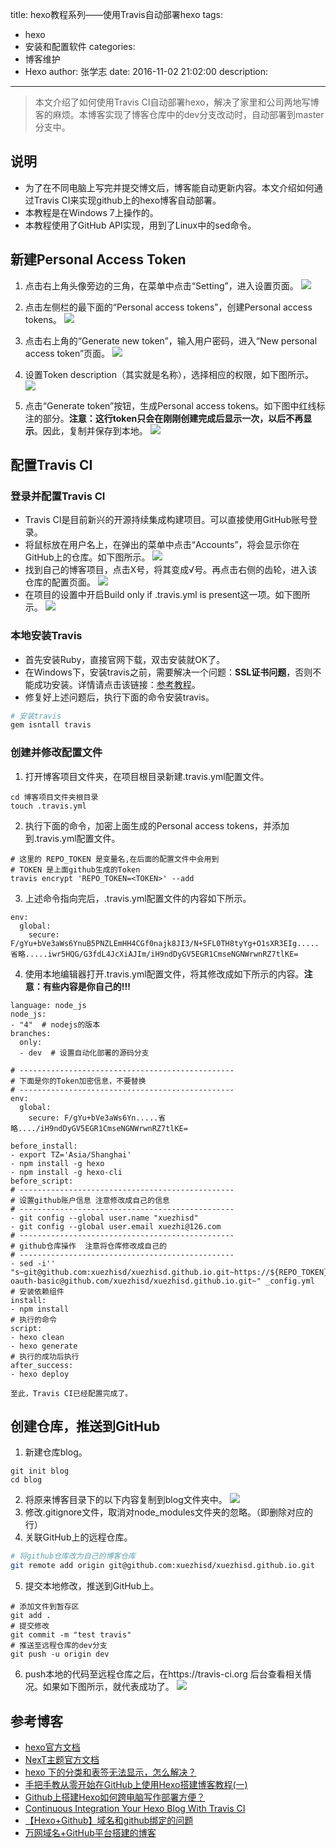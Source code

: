 title: hexo教程系列——使用Travis自动部署hexo
tags:
  - hexo
  - 安装和配置软件
categories:
  - 博客维护
  - Hexo
author: 张学志
date: 2016-11-02 21:02:00
description:
---
> 本文介绍了如何使用Travis CI自动部署hexo，解决了家里和公司两地写博客的麻烦。本博客实现了博客仓库中的dev分支改动时，自动部署到master分支中。


## 说明
* 为了在不同电脑上写完并提交博文后，博客能自动更新内容。本文介绍如何通过Travis CI来实现github上的hexo博客自动部署。
* 本教程是在Windows 7上操作的。
* 本教程使用了GitHub API实现，用到了Linux中的sed命令。

<!-- more -->

## 新建Personal Access Token
1. 点击右上角头像旁边的三角，在菜单中点击“Setting”，进入设置页面。
![](http://img.zhangxuezhi.com/v90uk9inuvo8yjywxj9gm5hjb5.png)

2. 点击左侧栏的最下面的“Personal access tokens”，创建Personal access tokens。
![](http://img.zhangxuezhi.com/syvhuszdqc8zoe5hncv99r8ntg.png)

3. 点击右上角的“Generate new token”，输入用户密码，进入“New personal access token”页面。
![](http://img.zhangxuezhi.com/183vnbiixxadzm7bp75458dc59.png)

4. 设置Token description（其实就是名称），选择相应的权限，如下图所示。
![](http://img.zhangxuezhi.com/brnxrllts6783vig9u5o0903k5.png)

5. 点击“Generate token”按钮，生成Personal access tokens。如下图中红线标注的部分。**注意：这行token只会在刚刚创建完成后显示一次，以后不再显示**。因此，复制并保存到本地。
![](http://img.zhangxuezhi.com/spb4526esm5qmhvocnn24f0i19.png)

## 配置Travis CI

### 登录并配置Travis CI
* Travis CI是目前新兴的开源持续集成构建项目。可以直接使用GitHub账号登录。
* 将鼠标放在用户名上，在弹出的菜单中点击“Accounts”，将会显示你在GitHub上的仓库。如下图所示。
![](http://img.zhangxuezhi.com/yvrv0pcjjw1p29x879ohfhm0od.png)
* 找到自己的博客项目，点击X号，将其变成√号。再点击右侧的齿轮，进入该仓库的配置页面。
![](http://img.zhangxuezhi.com/ylz1rd42kfubl160tqvemhgs0p.png)
* 在项目的设置中开启Build only if .travis.yml is present这一项。如下图所示。
![](http://img.zhangxuezhi.com/vw68mu4fmciss8pkc6vgxu1t9b.png)

### 本地安装Travis
* 首先安装Ruby，直接官网下载，双击安装就OK了。
* 在Windows下，安装travis之前，需要解决一个问题：**SSL证书问题**，否则不能成功安装。详情请点击该链接：[参考教程](http://blog.csdn.net/chancein007/article/details/52940032)。
* 修复好上述问题后，执行下面的命令安装travis。
```bash
# 安装travis
gem isntall travis
```

### 创建并修改配置文件
1. 打开博客项目文件夹，在项目根目录新建.travis.yml配置文件。
```
cd 博客项目文件夹根目录
touch .travis.yml
```
2. 执行下面的命令，加密上面生成的Personal access tokens，并添加到.travis.yml配置文件。
```
# 这里的 REPO_TOKEN 是变量名,在后面的配置文件中会用到
# TOKEN 是上面github生成的Token
travis encrypt 'REPO_TOKEN=<TOKEN>' --add
```
3. 上述命令指向完后，.travis.yml配置文件的内容如下所示。
```
env:
  global:
    secure: F/gYu+bVe3aWs6YnuB5PNZLEmHH4CGf0najk8JI3/N+SFL0TH8tyYg+O1sXR3EIg.....省略.....iwr5HQG/G3fdL4JcXiAJIm/iH9ndDyGV5EGR1CmseNGNWrwnRZ7tlKE=
```
4. 使用本地编辑器打开.travis.yml配置文件，将其修改成如下所示的内容。**注意：有些内容是你自己的!!!**
```
language: node_js
node_js:
- "4"  # nodejs的版本
branches:
  only:
  - dev  # 设置自动化部署的源码分支

# ------------------------------------------------
# 下面是你的Token加密信息，不要替换
# ------------------------------------------------
env:
  global:  
    secure: F/gYu+bVe3aWs6Yn.....省略..../iH9ndDyGV5EGR1CmseNGNWrwnRZ7tlKE=
    
before_install:
- export TZ='Asia/Shanghai'  
- npm install -g hexo
- npm install -g hexo-cli 
before_script:
# ------------------------------------------------
# 设置github账户信息 注意修改成自己的信息
# ------------------------------------------------
- git config --global user.name "xuezhisd"
- git config --global user.email xuezhi@126.com 
# ------------------------------------------------
# github仓库操作  注意将仓库修改成自己的
# ------------------------------------------------
- sed -i'' "s~git@github.com:xuezhisd/xuezhisd.github.io.git~https://${REPO_TOKEN}:x-oauth-basic@github.com/xuezhisd/xuezhisd.github.io.git~" _config.yml
# 安装依赖组件
install:
- npm install
# 执行的命令
script:
- hexo clean
- hexo generate
# 执行的成功后执行 
after_success:
- hexo deploy
```

	至此，Travis CI已经配置完成了。

## 创建仓库，推送到GitHub
1. 新建仓库blog。
```
git init blog
cd blog
```
2. 将原来博客目录下的以下内容复制到blog文件夹中。
![](http://img.zhangxuezhi.com/747d3iy0nq4a39mdnpdx57c51a.png)
3. 修改.gitignore文件，取消对node_modules文件夹的忽略。（即删除对应的行）
4. 关联GitHub上的远程仓库。
```bash
# 将github仓库改为自己的博客仓库
git remote add origin git@github.com:xuezhisd/xuezhisd.github.io.git
```
5. 提交本地修改，推送到GitHub上。
```
# 添加文件到暂存区
git add .
# 提交修改
git commit -m "test travis"
# 推送至远程仓库的dev分支
git push -u origin dev
```

6. push本地的代码至远程仓库之后，在https://travis-ci.org 后台查看相关情况。如果如下图所示，就代表成功了。
![](http://img.zhangxuezhi.com/pkv15sreco6fl4g85v8lzz4uqh.png)


## 参考博客
* [hexo官方文档](https://hexo.io/zh-cn/)
* [NexT主题官方文档](http://theme-next.iissnan.com/getting-started.html)
* [hexo 下的分类和表签无法显示，怎么解决？](https://www.zhihu.com/question/29017171)
* [手把手教从零开始在GitHub上使用Hexo搭建博客教程(一)](http://www.jianshu.com/p/f4cc5866946b)
* [Github上搭建Hexo如何跨电脑写作部署方便？](https://segmentfault.com/q/1010000004593371)
* [Continuous Integration Your Hexo Blog With Travis CI](http://blog.bigruan.com/2015-03-09-Continuous-Integration-Your-Hexo-Blog-With-TravisCI/)
* [【Hexo+Github】域名和github绑定的问题](http://www.jianshu.com/p/1d427e888dda)
* [万网域名+GitHub平台搭建的博客](http://www.jianshu.com/p/3cb4c9ff5b58)